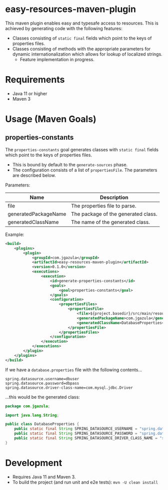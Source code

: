 # easy-resources-maven-plugin

This maven plugin enables easy and typesafe access to resources. This is achieved by generating code with the following features:
* Classes consisting of `static final` fields which point to the keys of properties files.
* Classes consisting of methods with the appropriate parameters for dynamic internationalization which allows for lookup of localized strings.
    * Feature implementation in progress.


# Requirements

* Java 11 or higher
* Maven 3


# Usage (Maven Goals)

## properties-constants

The `properties-constants` goal generates classes with `static final` fields which point to the keys of properties files. 

* This is bound by default to the `generate-sources` phase.
* The configuration consists of a list of `propertiesFile`. The parameters are described below.

Parameters:

| Name | Description                   |
| ---- |-------------------------------|
| file | The properties file to parse. |
| generatedPackageName | The package of the generated class. |
| generatedClassName | The name of the generated class. |

Example:

```xml
<build>
    <plugins>
        <plugin>
            <groupId>com.jgazula</groupId>
            <artifactId>easy-resources-maven-plugin</artifactId>
            <version>0.1.0</version>
            <executions>
                <execution>
                    <id>generate-properties-constants</id>
                    <goals>
                        <goal>properties-constants</goal>
                    </goals>
                    <configuration>
                        <propertiesFiles>
                            <propertiesFile>
                                <file>${project.basedir}/src/main/resources/database.properties</file>
                                <generatedPackageName>com.jgazula</generatedPackageName>
                                <generatedClassName>DatabaseProperties</generatedClassName>
                            </propertiesFile>
                        </propertiesFiles>
                    </configuration>
                </execution>
            </executions>
        </plugin>
    </plugins>
</build>
```

If we have a `database.properties` file with the following contents...

```properties
spring.datasource.username=dbuser
spring.datasource.password=dbpass
spring.datasource.driver-class-name=com.mysql.jdbc.Driver
```

...this would be the generated class:

```java
package com.jgazula;

import java.lang.String;

public class DatabaseProperties {
    public static final String SPRING_DATASOURCE_USERNAME = "spring.datasource.username";
    public static final String SPRING_DATASOURCE_PASSWORD = "spring.datasource.password";
    public static final String SPRING_DATASOURCE_DRIVER_CLASS_NAME = "spring.datasource.driver-class-name";
}
```


# Development

* Requires Java 11 and Maven 3.
* To build the project (and run unit and e2e tests): `mvn -U clean install`